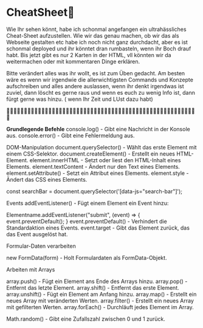 # CheatSheet📘


Wie Ihr sehen könnt, habe ich schonmal angefangen ein ultrahässliches Cheat-Sheet aufzustellen. Wie wir das genau machen, ob wir das als Webseite gestalten etc habe ich noch nicht ganz durchdacht, aber es ist schonmal deployed und ihr könntet dran rumbasteln, wenn ihr Boch drauf habt. Bis jetzt gibt es nur 2 Karten in der HTML, vll könnten wir da weitermachen oder mit kommentaren Dinge erklären. 

Bitte verändert alles was ihr wollt, es ist zum Üben gedacht. Am besten wäre es wenn wir irgendwie die allerwichtigsten Commands und Konzepte aufschreiben und alles andere auslassen, wenn ihr denkt irgendwas ist zuviel, dann löscht es gerne raus und wenn es euch zu wenig Info ist, dann fürgt gerne was hinzu. ( wenn Ihr Zeit und LUst dazu  habt)

🌊🐋🌊🐋🌊🐋🌊🐋🌊🐋🌊🐋🌊🐋🌊🐋🌊🐋🌊🐋🌊🐋🌊🐋🌊🐋🌊🐋🌊🐋🌊🐋🌊🐋🌊🐋🌊🐋🌊🐋🌊🐋🌊🐋🌊🐋🌊🐋🌊🐋🌊🐋🌊🐋🌊


<strong>Grundlegende Befehle</strong>
console.log()        - Gibt eine Nachricht in der Konsole aus.
console.error()      - Gibt eine Fehlermeldung aus.

DOM-Manipulation
document.querySelector()     - Wählt das erste Element mit einem CSS-Selektor.
document.createElement()     - Erstellt ein neues HTML-Element.
element.innerHTML            - Setzt oder liest den HTML-Inhalt eines Elements.
element.textContent          - Ändert nur den Text eines Elements.
element.setAttribute()       - Setzt ein Attribut eines Elements.
element.style                - Ändert das CSS eines Elements.


const searchBar = document.querySelector('[data-js="search-bar"]');

Events
addEventListener()           - Fügt einem Element ein Event hinzu:

Elementname.addEventListener("submit", (event) => {
  event.preventDefault();
  }
event.preventDefault()       - Verhindert die Standardaktion eines Events.
event.target                 - Gibt das Element zurück, das das Event ausgelöst hat.


Formular-Daten verarbeiten

new FormData(form)           - Holt Formulardaten als FormData-Objekt.



Arbeiten mit Arrays

array.push()                - Fügt ein Element ans Ende des Arrays hinzu.
array.pop()                 - Entfernt das letzte Element.
array.shift()               - Entfernt das erste Element.
array.unshift()             - Fügt ein Element am Anfang hinzu.
array.map()                 - Erstellt ein neues Array mit veränderten Werten.
array.filter()              - Erstellt ein neues Array mit gefilterten Werten.
array.forEach()             - Durchläuft jedes Element im Array.



Math.random()               - Gibt eine Zufallszahl zwischen 0 und 1 zurück.
